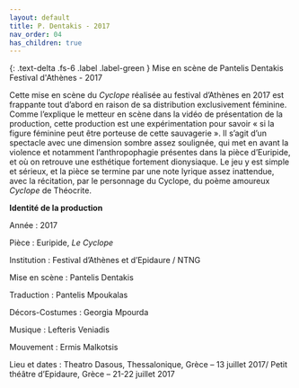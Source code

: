 ```yaml
---
layout: default
title: P. Dentakis - 2017
nav_order: 04
has_children: true
---
```



{: .text-delta .fs-6 .label .label-green }
Mise en scène de Pantelis Dentakis\
Festival d'Athènes - 2017


Cette mise en scène du *Cyclope* réalisée au festival d’Athènes en 2017 est frappante tout d’abord en raison de sa distribution exclusivement féminine. Comme l’explique le metteur en scène dans la vidéo de présentation de la production, cette production est une expérimentation pour savoir « si la figure féminine peut être porteuse de cette sauvagerie ».
Il s’agit d’un spectacle avec une dimension sombre assez soulignée, qui met en avant la violence et notamment l’anthropophagie présentes dans la pièce d’Euripide, et où on retrouve une esthétique fortement dionysiaque. Le jeu y est simple et sérieux, et la pièce se termine par une note lyrique assez inattendue, avec la récitation, par le personnage du Cyclope, du poème amoureux *Cyclope* de Théocrite.


**Identité de la production**

Année : 2017

Pièce : Euripide, *Le Cyclope*

Institution : Festival d’Athènes et d’Epidaure / NTNG

Mise en scène : Pantelis Dentakis

Traduction : Pantelis Mpoukalas

Décors-Costumes : Georgia Mpourda

Musique : Lefteris Veniadis

Mouvement : Ermis Malkotsis


Lieu et dates : Theatro Dasous, Thessalonique, Grèce – 13 juillet 2017/ Petit théâtre d’Epidaure, Grèce – 21-22 juillet 2017
